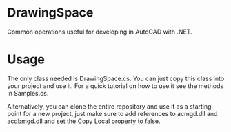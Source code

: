 DrawingSpace
============

Common operations useful for developing in AutoCAD with .NET.

Usage
============

The only class needed is DrawingSpace.cs. You can just copy this class into your project
and use it. For a quick tutorial on how to use it see the methods in Samples.cs.

Alternatively, you can clone the entire repository and use it as a starting point for a
new project, just make sure to add references to acmgd.dll and acdbmgd.dll and
set the Copy Local property to false.